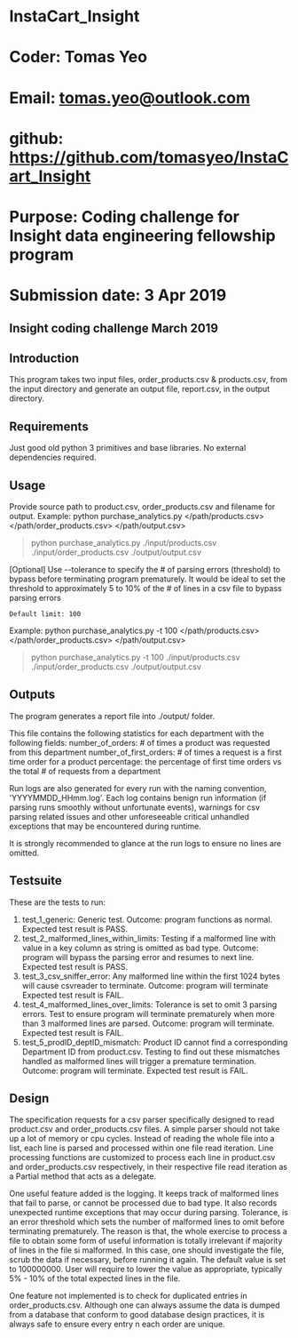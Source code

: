 # InstaCart_Insight
# Coder: Tomas Yeo
# Email: tomas.yeo@outlook.com
# github: https://github.com/tomasyeo/InstaCart_Insight
# Purpose: Coding challenge for Insight data engineering fellowship program
# Submission date: 3 Apr 2019


Insight coding challenge March 2019
-----------------------------------

Introduction
------------
This program takes two input files, order_products.csv & products.csv, from the input directory
and generate an output file, report.csv, in the output directory.


Requirements
------------
Just good old python 3 primitives and base libraries.
No external dependencies required.


Usage
-----
Provide source path to product.csv, order_products.csv and filename for output.
Example: python purchase_analytics.py </path/products.csv> </path/order_products.csv> </path/output.csv>
>   python purchase_analytics.py ./input/products.csv ./input/order_products.csv ./output/output.csv

[Optional] Use --tolerance to specify the # of parsing errors (threshold) to bypass before terminating
    program prematurely. It would be ideal to set the threshold to approximately 5 to 10% of the # of lines
    in a csv file to bypass parsing errors

    Default limit: 100
Example: python purchase_analytics.py -t 100 </path/products.csv> </path/order_products.csv> </path/output.csv>
>   python purchase_analytics.py -t 100 ./input/products.csv ./input/order_products.csv ./output/output.csv


Outputs
-------
The program generates a report file into ./output/ folder.

This file contains the following statistics for each department with the following fields:
    number_of_orders: # of times a product was requested from this department
    number_of_first_orders: # of times a request is a first time order for a product
    percentage: the percentage of first time orders vs the total # of requests from a department

Run logs are also generated for every run with the naming convention, 'YYYYMMDD_HHmm.log'. Each log
contains benign run information (if parsing runs smoothly without unfortunate events), warnings for
csv parsing related issues and other unforeseeable critical unhandled exceptions that may be encountered
during runtime.

It is strongly recommended to glance at the run logs to ensure no lines are omitted.


Testsuite
---------
These are the tests to run:
1. test_1_generic: Generic test. Outcome: program functions as normal.
    Expected test result is PASS.
2. test_2_malformed_lines_within_limits: Testing if a malformed line with value in a key column as string
    is omitted as bad type. Outcome: program will bypass the parsing error and resumes to next line.
    Expected test result is PASS.
3. test_3_csv_sniffer_error: Any malformed line within the first 1024 bytes will cause csvreader to terminate.
    Outcome: program will terminate
    Expected test result is FAIL.
4. test_4_malformed_lines_over_limits: Tolerance is set to omit 3 parsing errors. Test to ensure program will
    terminate prematurely when more than 3 malformed lines are parsed. Outcome: program will terminate.
    Expected test result is FAIL.
5. test_5_prodID_deptID_mismatch: Product ID cannot find a corresponding Department ID from product.csv.
    Testing to find out these mismatches handled as malformed lines will trigger a premature termination.
    Outcome: program will terminate. Expected test result is FAIL.


Design
------
The specification requests for a csv parser specifically designed to read product.csv and order_products.csv
files. A simple parser should not take up a lot of memory or cpu cycles. Instead of reading the whole file
into a list, each line is parsed and processed within one file read iteration. Line processing functions are
customized to process each line in product.csv and order_products.csv respectively, in their respective file
read iteration as a Partial method that acts as a delegate.

One useful feature added is the logging. It keeps track of malformed lines that fail to parse, or cannot be
processed due to bad type. It also records unexpected runtime exceptions that may occur during parsing. Tolerance,
is an error threshold which sets the number of malformed lines to omit before terminating prematurely. The reason
is that, the whole exercise to process a file to obtain some form of useful information is totally irrelevant if
majority of lines in the file si malformed. In this case, one should investigate the file, scrub the data if
necessary, before running it again. The default value is set to 100000000. User will require to lower the value
as appropriate, typically 5% - 10% of the total expected lines in the file.

One feature not implemented is to check for duplicated entries in order_products.csv. Although one can always
assume the data is dumped from a database that conform to good database design practices, it is always safe to
ensure every entry n each order are unique.

